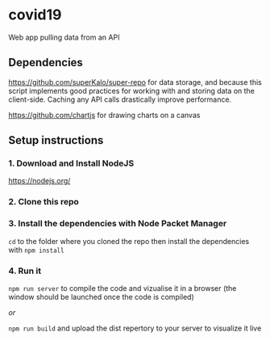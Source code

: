 # covid19
Web app pulling data from an API

## Dependencies

https://github.com/superKalo/super-repo for data storage, and because this script implements good practices for working with and storing data on the client-side. Caching any API calls drastically improve performance. 

https://github.com/chartjs for drawing charts on a canvas

## Setup instructions

### 1. Download and Install NodeJS
https://nodejs.org/

### 2. Clone this repo

### 3. Install the dependencies with Node Packet Manager
`cd` to the folder where you cloned the repo then install the dependencies with `npm install`

### 4. Run it
`npm run server` to compile the code and vizualise it in a browser (the window should be launched once the code is compiled)

_or_

`npm run build` and upload the dist repertory to your server to visualize it live

